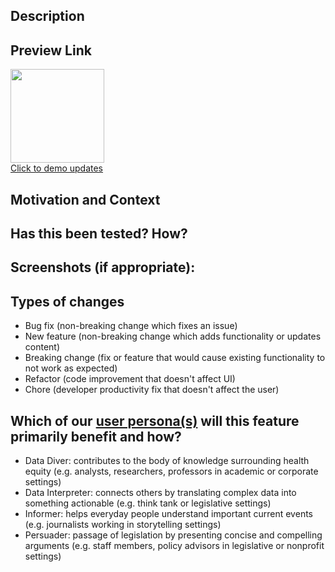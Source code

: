 ## Description

## Preview Link
<!--- Come back and edit this link after saving the PR -->
<!--- Replace 234 with this PR's actual number  -->
<a href="https://deploy-preview-234--health-equity-tracker.netlify.app/exploredata" target="_blank">
  <img width="150"  src="https://healthequitytracker.org/img/appbar/AppbarLogo.png" alt="" /><br />
Click to demo updates </a> 


## Motivation and Context
<!--- Why is this change required? What problem does it solve? -->
<!--- If it fixes an open issue, please link to the issue here. -->
<!--- use keywords (eg "closes #144" or "fixes #4323") -->

## Has this been tested? How?
<!--- Please describe in detail how you tested your changes. -->
<!--- Include details of your testing environment, tests ran to see how -->
<!--- your change affects other areas of the code, etc. -->

## Screenshots (if appropriate):

## Types of changes
<!--- Leave all that apply: -->
- Bug fix (non-breaking change which fixes an issue)
- New feature (non-breaking change which adds functionality or updates content)
- Breaking change (fix or feature that would cause existing functionality to not work as expected)
- Refactor (code improvement that doesn't affect UI)
- Chore (developer productivity fix that doesn't affect the user)

## Which of our [user persona(s)](https://docs.google.com/document/d/1EASpK_THTE_uy_Yk0sut2GTVd3w5pKtKH7LpLtF-0co/) will this feature primarily benefit and how?
<!--- Leave any that apply: -->
- Data Diver: contributes to the body of knowledge surrounding health equity (e.g. analysts, researchers, professors in academic or corporate settings)
- Data Interpreter: connects others by translating complex data into something actionable (e.g. think tank or legislative settings)
- Informer: helps everyday people understand important current events (e.g. journalists working in storytelling settings)
- Persuader: passage of legislation by presenting concise and compelling arguments (e.g. staff members, policy advisors in legislative or nonprofit settings)

<!--- include any details specific to the targeted persona and how this will advance health equity -->

